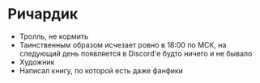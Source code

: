 # Ричардик

* Тролль, не кормить
* Таинственным образом исчезает ровно в 18:00 по МСК, на следующий день появляется в Discord'е будто ничего и не бывало
* Художник
* Написал книгу, по которой есть даже фанфики
